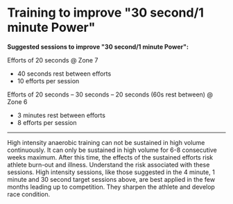 # Training to improve "30 second/1 minute Power"

**Suggested sessions to improve "30 second/1 minute Power":**

Efforts of 20 seconds @ Zone 7
* 40 seconds rest between efforts
* 10 efforts per session

Efforts of 20 seconds – 30 seconds – 20 seconds (60s rest between) @ Zone 6
* 3 minutes rest between efforts
* 8 efforts per session

---

High intensity anaerobic training can not be sustained in high volume continuously. It can only be sustained in high volume for 6-8 consecutive weeks maximum. After this time, the effects of the sustained efforts risk athlete burn-out and illness. Understand the risk associated with these sessions. High intensity sessions, like those suggested in the 4 minute, 1 minute and 30 second target sessions above, are best applied in the few months leading up to competition. They sharpen the athlete and develop race condition.
